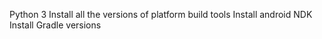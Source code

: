 Python 3
Install all the versions of platform build tools
Install android NDK
Install Gradle versions